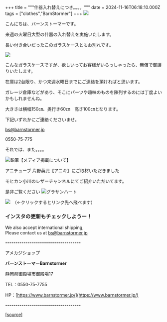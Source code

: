 +++
title = """什器入れ替えにつき。。。。"""
date = 2024-11-16T06:18:10.000Z
tags = ["clothes","BarnStormer"]
+++
[![](https://stat.ameba.jp/user_images/20231023/16/barnstormer-go/b2/03/p/o0420015015354743273.png)](https://ameblo.jp/barnstormer-go/entry-12825670498.html)

こんにちは、バーンストーマーです。

来週の火曜日大型の什器の入れ替えを実施いたします。

長い付き合いだったこのガラスケースともお別れです。

[![](https://stat.ameba.jp/user_images/20241116/15/barnstormer-go/dd/70/j/o0466070015510642594.jpg)](https://stat.ameba.jp/user_images/20241116/15/barnstormer-go/dd/70/j/o0466070015510642594.jpg)

こんなガラスケースですが、欲しいってお客様がいらっしゃったら、無償で御譲りいたします。

在庫は2台限り、かつ来週水曜日までにご連絡を頂ければと思います。

ガレージ倉庫などがあり、そこにパーツや趣味のものを陳列するのには丁度よいかもしれませんね。

大きさは横幅150㎝、奥行き60㎝　高さ100㎝となります。

下記いずれかにご連絡くださいませ。

bs@barnstormer.jp

0550-75-775

それでは、また。。。。

![鉛筆](https://stat100.ameba.jp/blog/ucs/img/char/char3/519.png)【メディア掲載について】

アニチューブ 片野英児【アニキ】にご取材いただきました

モヒカン小川のレザーチャンネルにてご紹介いただいてます。

是非ご覧ください ![グラサンハート](https://stat100.ameba.jp/blog/ucs/img/char/char3/148.png)

[![](https://stat.ameba.jp/user_images/20230412/16/barnstormer-go/6a/23/p/o0108010815269242493.png)](https://www.instagram.com/barnstormer_daily/)　（←クリックするとリンク先へ飛べます）

### インスタの更新もチェックしようー！

We also accept international shipping,  
Please contact us at bs@barnstormer.jp

**\-------------------------------------**

アメカジショップ

**バーンストーマーBarnstormer**

静岡県御殿場市御殿場17

TEL：0550-75-7755

HP：[https://www.barnstormer.jp/](https://www.barnstormer.jp/)

**\-------------------------------------**

[[source]](https://ameblo.jp/barnstormer-go/entry-12875230556.html)
